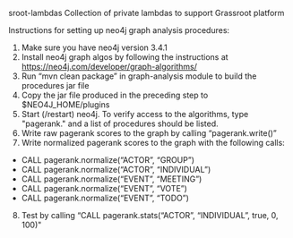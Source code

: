 sroot-lambdas
Collection of private lambdas to support Grassroot platform

Instructions for setting up neo4j graph analysis procedures:
1. Make sure you have neo4j version 3.4.1
2. Install neo4j graph algos by following the instructions at https://neo4j.com/developer/graph-algorithms/
3. Run “mvn clean package” in graph-analysis module to build the procedures jar file
4. Copy the jar file produced in the preceding step to $NEO4J_HOME/plugins
5. Start (/restart) neo4j. To verify access to the algorithms, type "pagerank." and a list of procedures should be listed.
6. Write raw pagerank scores to the graph by calling “pagerank.write()”
7. Write normalized pagerank scores to the graph with the following calls:
- CALL pagerank.normalize(“ACTOR”, “GROUP”)
- CALL pagerank.normalize(“ACTOR”, “INDIVIDUAL”)
- CALL pagerank.normalize(“EVENT”, “MEETING”)
- CALL pagerank.normalize(“EVENT”, “VOTE”)
- CALL pagerank.normalize(“EVENT”, “TODO”)
8. Test by calling “CALL pagerank.stats(“ACTOR”, “INDIVIDUAL”, true, 0, 100)"
